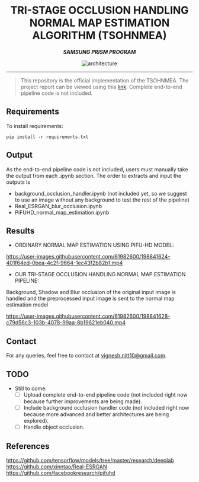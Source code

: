 <div align="center">

# TRI-STAGE OCCLUSION HANDLING NORMAL MAP ESTIMATION ALGORITHM (TSOHNMEA)

**_SAMSUNG PRISM PROGRAM_**

![architecture](https://user-images.githubusercontent.com/61982600/198841785-56d72a24-a215-488f-b208-017add1480dd.PNG)

</div>

---

> This repository is the official implementation of the TSOHNMEA. The project report can be viewed using this [link](https://drive.google.com/file/d/1FKWe7SpYEyDQn0eXGucMvCyW7rve7kDI/view?usp=share_link). Complete end-to-end pipeline code is not included.

## Requirements

To install requirements:

```setup
pip install -r requirements.txt
```
## Output

As the end-to-end pipeline code is not included, users must manually take the output from each .ipynb section. The order to extracts and input the outputs is  
* background_occlusion_handler.ipynb (not included yet, so we suggest to use an image without any background to test the rest of the pipeline)
* Real_ESRGAN_blur_occlusion.ipynb 
* PiFUHD_normal_map_estimation.ipynb

## Results

* ORDINARY NORMAL MAP ESTIMATION USING PIFU-HD MODEL:

https://user-images.githubusercontent.com/61982600/198841624-401f64ed-0bea-4c2f-9664-1ec43f2b82b1.mp4

* OUR TRI-STAGE OCCLUSION HANDLING NORMAL MAP ESTIMATION PIPELINE:

Background, Shadow and Blur occlusion of the original input image is handled and the
preprocessed input image is sent to the normal map estimation model

https://user-images.githubusercontent.com/61982600/198841628-c79d56c3-103b-4078-99aa-8b19621eb040.mp4


## Contact
For any queries, feel free to contact at vignesh.nitt10@gmail.com.

## TODO

- Still to come:
  * [ ] Upload complete end-to-end pipeline code (not included right now because further improvements are being made).
  * [ ] Include background occlusion handler code (not included right now because more advanced and better architectures are being explored).
  * [ ] Handle object occlusion.

## References

https://github.com/tensorflow/models/tree/master/research/deeplab \
https://github.com/xinntao/Real-ESRGAN \
https://github.com/facebookresearch/pifuhd 
